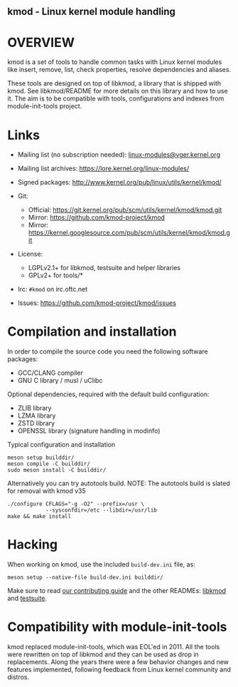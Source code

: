 ## kmod - Linux kernel module handling

OVERVIEW
========

kmod is a set of tools to handle common tasks with Linux kernel modules like
insert, remove, list, check properties, resolve dependencies and aliases.

These tools are designed on top of libkmod, a library that is shipped with
kmod. See libkmod/README for more details on this library and how to use it.
The aim is to be compatible with tools, configurations and indexes from
module-init-tools project.


Links
=====
- Mailing list (no subscription needed): linux-modules@vger.kernel.org
- Mailing list archives: https://lore.kernel.org/linux-modules/

- Signed packages: http://www.kernel.org/pub/linux/utils/kernel/kmod/

- Git:
  - Official: https://git.kernel.org/pub/scm/utils/kernel/kmod/kmod.git
  - Mirror: https://github.com/kmod-project/kmod
  - Mirror: https://kernel.googlesource.com/pub/scm/utils/kernel/kmod/kmod.git

- License:
  - LGPLv2.1+ for libkmod, testsuite and helper libraries
  - GPLv2+ for tools/*

- Irc: `#kmod` on irc.oftc.net

- Issues: https://github.com/kmod-project/kmod/issues


Compilation and installation
============================

In order to compile the source code you need the following software packages:
- GCC/CLANG compiler
- GNU C library / musl / uClibc

Optional dependencies, required with the default build configuration:
- ZLIB library
- LZMA library
- ZSTD library
- OPENSSL library (signature handling in modinfo)

Typical configuration and installation

    meson setup builddir/
    meson compile -C builddir/
    sudo meson install -C builddir/

Alternatively you can try autotools build.
NOTE: The autotools build is slated for removal with kmod v35

    ./configure CFLAGS="-g -O2" --prefix=/usr \
                --sysconfdir=/etc --libdir=/usr/lib
    make && make install

Hacking
=======

When working on kmod, use the included `build-dev.ini` file, as:

    meson setup --native-file build-dev.ini builddir/

Make sure to read [our contributing guide](CONTRIBUTING.md) and the other
READMEs: [libkmod](libkmod/README) and [testsuite](testsuite/README).

Compatibility with module-init-tools
====================================

kmod replaced module-init-tools, which was EOL'ed in 2011. All the tools were
rewritten on top of libkmod and they can be used as drop in replacements.
Along the years there were a few behavior changes and new features implemented,
following feedback from Linux kernel community and distros.
